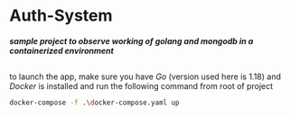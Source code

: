 # Auth-System
##### sample project to observe working of golang and mongodb in a containerized environment
##


to launch the app,
make sure you have _Go_ (version used here is 1.18) and _Docker_ is installed and run the following command from root of project

```sh
docker-compose -f .\docker-compose.yaml up
```
